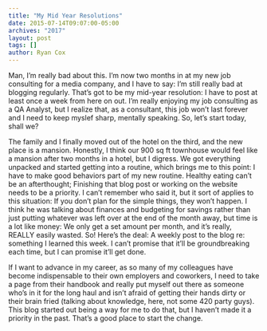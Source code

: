 ```yaml
---
title: "My Mid Year Resolutions"
date: 2015-07-14T09:07:00-05:00
archives: "2017"
layout: post
tags: []
author: Ryan Cox
---
```

Man, I’m really bad about this. I’m now two months in at my new job consulting for a media company, and I have to say: I’m still really bad at blogging regularly. That’s got to be my mid-year resolution: I have to post at least once a week from here on out. I’m really enjoying my job consulting as a QA Analyst, but I realize that, as a consultant, this job won’t last forever and I need to keep myslef sharp, mentally speaking. So, let’s start today, shall we?

The family and I finally moved out of the hotel on the third, and the new place is a mansion. Honestly, I think our 900 sq ft townhouse would feel like a mansion after two months in a hotel, but I digress. We got everything unpacked and started getting into a routine, which brings me to this point: I have to make good behaviors part of my new routine. Healthy eating can’t be an afterthought; Finishing that blog post or working on the website needs to be a priority. I can’t remember who said it, but it sort of applies to this situation: If you don’t plan for the simple things, they won’t happen. I think he was talking about finances and budgeting for savings rather than just putting whatever was left over at the end of the month away, but time is a lot like money: We only get a set amount per month, and it’s really, REALLY easily wasted. So! Here’s the deal: A weekly post to the blog re: something I learned this week. I can’t promise that it’ll be groundbreaking each time, but I can promise it’ll get done.

If I want to advance in my career, as so many of my colleagues have become indispensable to their own employers and coworkers, I need to take a page from their handbook and really put myself out there as someone who’s in it for the long haul and isn’t afraid of getting their hands dirty or their brain fried (talking about knowledge, here, not some 420 party guys). This blog started out being a way for me to do that, but I haven’t made it a priority in the past. That’s a good place to start the change.